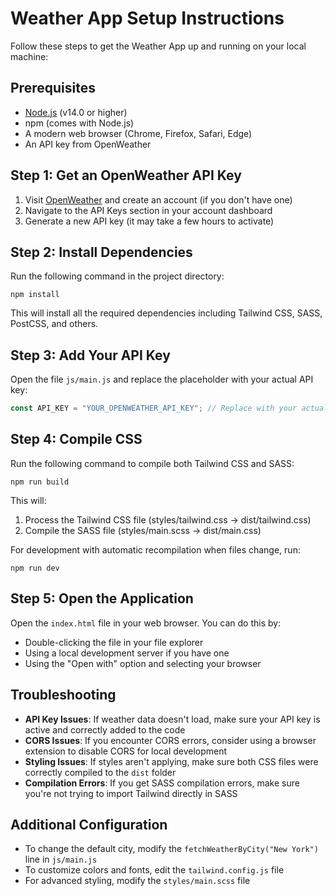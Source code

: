 # Weather App Setup Instructions

Follow these steps to get the Weather App up and running on your local machine:

## Prerequisites

- [Node.js](https://nodejs.org/) (v14.0 or higher)
- npm (comes with Node.js)
- A modern web browser (Chrome, Firefox, Safari, Edge)
- An API key from OpenWeather

## Step 1: Get an OpenWeather API Key

1. Visit [OpenWeather](https://openweathermap.org/) and create an account (if you don't have one)
2. Navigate to the API Keys section in your account dashboard
3. Generate a new API key (it may take a few hours to activate)

## Step 2: Install Dependencies

Run the following command in the project directory:

```
npm install
```

This will install all the required dependencies including Tailwind CSS, SASS, PostCSS, and others.

## Step 3: Add Your API Key

Open the file `js/main.js` and replace the placeholder with your actual API key:

```javascript
const API_KEY = "YOUR_OPENWEATHER_API_KEY"; // Replace with your actual API key
```

## Step 4: Compile CSS

Run the following command to compile both Tailwind CSS and SASS:

```
npm run build
```

This will:
1. Process the Tailwind CSS file (styles/tailwind.css → dist/tailwind.css)
2. Compile the SASS file (styles/main.scss → dist/main.css)

For development with automatic recompilation when files change, run:

```
npm run dev
```

## Step 5: Open the Application

Open the `index.html` file in your web browser. You can do this by:

- Double-clicking the file in your file explorer
- Using a local development server if you have one
- Using the "Open with" option and selecting your browser

## Troubleshooting

- **API Key Issues**: If weather data doesn't load, make sure your API key is active and correctly added to the code
- **CORS Issues**: If you encounter CORS errors, consider using a browser extension to disable CORS for local development
- **Styling Issues**: If styles aren't applying, make sure both CSS files were correctly compiled to the `dist` folder
- **Compilation Errors**: If you get SASS compilation errors, make sure you're not trying to import Tailwind directly in SASS

## Additional Configuration

- To change the default city, modify the `fetchWeatherByCity("New York")` line in `js/main.js`
- To customize colors and fonts, edit the `tailwind.config.js` file
- For advanced styling, modify the `styles/main.scss` file 